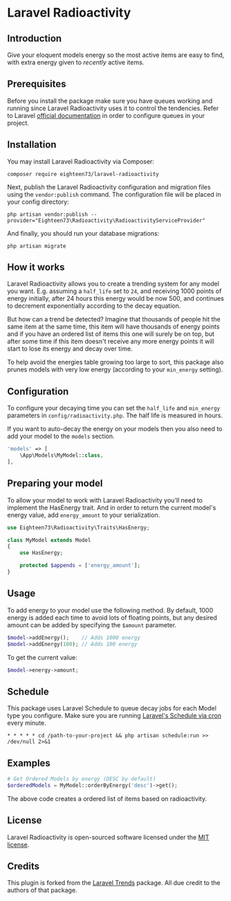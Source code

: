 # Laravel Radioactivity

## Introduction

Give your eloquent models energy so the most active items are easy to find, with extra energy given to _recently_ active items.

## Prerequisites

Before you install the package make sure you have queues working and running since Laravel Radioactivity uses it to control the tendencies. Refer to Laravel [official documentation](https://laravel.com/docs/master/queues) in order to configure queues in your project.

## Installation

You may install Laravel Radioactivity via Composer:

```shell
composer require eighteen73/laravel-radioactivity
```

Next, publish the Laravel Radioactivity configuration and migration files using the `vendor:publish` command. The configuration file will be placed in your config directory:

```shell
php artisan vendor:publish --provider="Eighteen73\Radioactivity\RadioactivityServiceProvider"
```

And finally, you should run your database migrations:

```shell
php artisan migrate
```

## How it works

Laravel Radioactivity allows you to create a trending system for any model you want. E.g. assuming a `half_life` set to `24`, and receiving 1000 points of energy initially, after 24 hours this energy would be now 500, and continues to decrement exponentially according to the decay equation.

But how can a trend be detected? Imagine that thousands of people hit the same item at the same time, this item will have thousands of energy points and if you have an ordered list of items this one will surely be on top, but after some time if this item doesn't receive any more energy points it will start to lose its energy and decay over time.

To help avoid the energies table growing too large to sort, this package also prunes models with very low energy (according to your `min_energy` setting).

## Configuration

To configure your decaying time you can set the `half_life` and `min_energy` parameters in `config/radioactivity.php`. The half life is measured in hours.

If you want to auto-decay the energy on your models then you also need to add your model to the `models` section.

```php
'models' => [
    \App\Models\MyModel::class,
],
```

## Preparing your model

To allow your model to work with Laravel Radioactivity you'll need to implement the HasEnergy trait. And in order to return the current model's energy value, add `energy_amount` to your serialization.

```php
use Eighteen73\Radioactivity\Traits\HasEnergy;

class MyModel extends Model
{
    use HasEnergy;

    protected $appends = ['energy_amount'];
}
```
## Usage

To add energy to your model use the following method. By default, 1000 energy is added each time to avoid lots of floating points, but any desired amount can be added by specifying the `$amount` parameter.

```php
$model->addEnergy();    // Adds 1000 energy
$model->addEnergy(100); // Adds 100 energy
```

To get the current value:

```php
$model->energy->amount;
```

## Schedule

This package uses Laravel Schedule to queue decay jobs for each Model type you configure. Make sure you are running [Laravel's Schedule via cron](https://laravel.com/docs/11.x/scheduling#running-the-scheduler) every minute.

```
* * * * * cd /path-to-your-project && php artisan schedule:run >> /dev/null 2>&1
```

## Examples

```php
# Get Ordered Models by energy (DESC by default)
$orderedModels = MyModel::orderByEnergy('desc')->get();
```

The above code creates a ordered list of items based on radioactivity.

## License

Laravel Radioactivity is open-sourced software licensed under the [MIT license](LICENSE.md).

## Credits
This plugin is forked from the [Laravel Trends](https://github.com/hacklabsdev/laravel-trends) package. All due credit to the authors of that package.

